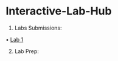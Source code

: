 # Interactive-Lab-Hub

1) Labs Submissions:

• [Lab 1](https://github.com/wario123/IDD-Fa18-Lab1)

2) Lab Prep:
